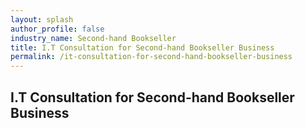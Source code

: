 ```yaml
---
layout: splash 
author_profile: false 
industry_name: Second-hand Bookseller
title: I.T Consultation for Second-hand Bookseller Business
permalink: /it-consultation-for-second-hand-bookseller-business
---
```


## I.T Consultation for Second-hand Bookseller Business